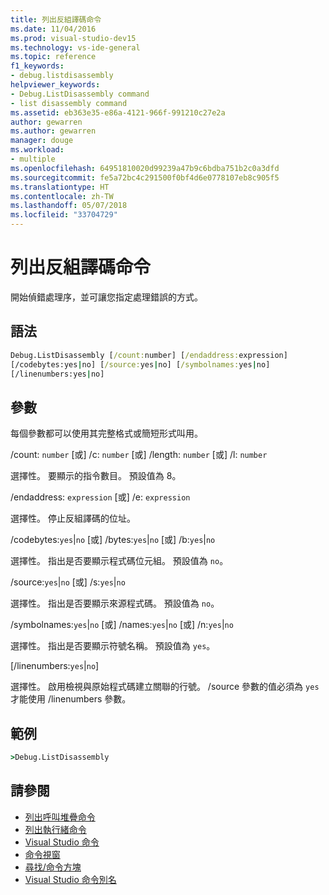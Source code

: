 ```yaml
---
title: 列出反組譯碼命令
ms.date: 11/04/2016
ms.prod: visual-studio-dev15
ms.technology: vs-ide-general
ms.topic: reference
f1_keywords:
- debug.listdisassembly
helpviewer_keywords:
- Debug.ListDisassembly command
- list disassembly command
ms.assetid: eb363e35-e86a-4121-966f-991210c27e2a
author: gewarren
ms.author: gewarren
manager: douge
ms.workload:
- multiple
ms.openlocfilehash: 64951810020d99239a47b9c6bdba751b2c0a3dfd
ms.sourcegitcommit: fe5a72bc4c291500f0bf4d6e0778107eb8c905f5
ms.translationtype: HT
ms.contentlocale: zh-TW
ms.lasthandoff: 05/07/2018
ms.locfileid: "33704729"
---
```

# <a name="list-disassembly-command"></a>列出反組譯碼命令
開始偵錯處理序，並可讓您指定處理錯誤的方式。

## <a name="syntax"></a>語法

```cmd
Debug.ListDisassembly [/count:number] [/endaddress:expression]
[/codebytes:yes|no] [/source:yes|no] [/symbolnames:yes|no]
[/linenumbers:yes|no]
```

## <a name="switches"></a>參數
 每個參數都可以使用其完整格式或簡短形式叫用。

 /count: `number` [或] /c: `number` [或] /length: `number` [或] /l: `number`

 選擇性。 要顯示的指令數目。 預設值為 8。

 /endaddress: `expression` [或] /e: `expression`

 選擇性。 停止反組譯碼的位址。

 /codebytes:`yes`&#124;`no` [或] /bytes:`yes`&#124;`no` [或] /b:`yes`&#124;`no`

 選擇性。 指出是否要顯示程式碼位元組。 預設值為 `no`。

 /source:`yes`&#124;`no` [或] /s:`yes`&#124;`no`

 選擇性。 指出是否要顯示來源程式碼。 預設值為 `no`。

 /symbolnames:`yes`&#124;`no` [或] /names:`yes`&#124;`no` [或] /n:`yes`&#124;`no`

 選擇性。 指出是否要顯示符號名稱。 預設值為 `yes`。

 [/linenumbers:`yes`&#124;`no`]

 選擇性。 啟用檢視與原始程式碼建立關聯的行號。 /source 參數的值必須為 `yes` 才能使用 /linenumbers 參數。

## <a name="example"></a>範例

```cmd
>Debug.ListDisassembly
```

## <a name="see-also"></a>請參閱

- [列出呼叫堆疊命令](../../ide/reference/list-call-stack-command.md)
- [列出執行緒命令](../../ide/reference/list-threads-command.md)
- [Visual Studio 命令](../../ide/reference/visual-studio-commands.md)
- [命令視窗](../../ide/reference/command-window.md)
- [尋找/命令方塊](../../ide/find-command-box.md)
- [Visual Studio 命令別名](../../ide/reference/visual-studio-command-aliases.md)